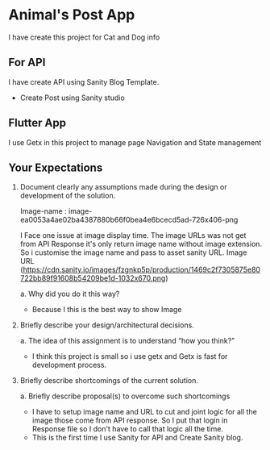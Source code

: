 # Animal's Post App

I have create this project for Cat and Dog info

## For API 
I have create API using Sanity Blog Template.
- Create Post using Sanity studio

## Flutter App
I use Getx in this project to manage page Navigation and State management

## Your Expectations
1. Document clearly any assumptions made during the design or development of the
   solution.
   
   Image-name : image-ea0053a4ae02ba4387880b66f0bea4e6bcecd5ad-726x406-png
   
   I Face one issue at image display time. The image URLs was not get from API Response it's only return image name without image extension. So i customise the image name and pass to asset sanity URL. Image URL (https://cdn.sanity.io/images/fzgnkp5p/production/1469c2f7305875e80722bb89f91608b54209be1d-1032x670.png)

   a. Why did you do it this way?
   - Because I this is the best way to show Image 
    
2. Briefly describe your design/architectural decisions.

   a. The idea of this assignment is to understand “how you think?”
   - I think this project is small so i use getx and Getx is fast for development process.
    
3. Briefly describe shortcomings of the current solution.

   a. Briefly describe proposal(s) to overcome such shortcomings
   - I have to setup image name and URL to cut and joint logic for all the image those come from API response. So I put that login in Response file so I don't have to call that logic all the time.
   - This is the first time I use Sanity for API and Create Sanity blog.
   

